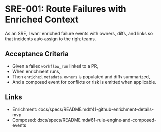 # SRE-001: Route Failures with Enriched Context

As an SRE, I want enriched failure events with owners, diffs, and links so that incidents auto‑assign to the right teams.

## Acceptance Criteria
- Given a failed `workflow_run` linked to a PR,
- When enrichment runs,
- Then `enriched.metadata.owners` is populated and diffs summarized,
- And a composed event for conflicts or risk is emitted when applicable.

## Links
- Enrichment: docs/specs/README.md#41-github-enrichment-details-mvp
- Composed: docs/specs/README.md#61-rule-engine-and-composed-events
